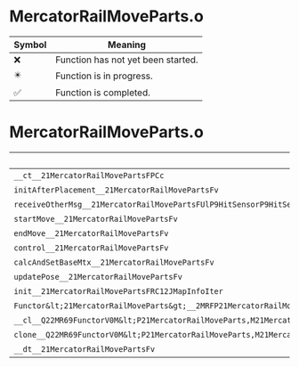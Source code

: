 # MercatorRailMoveParts.o
| Symbol | Meaning 
| ------------- | ------------- 
| :x: | Function has not yet been started. 
| :eight_pointed_black_star: | Function is in progress. 
| :white_check_mark: | Function is completed. 


# MercatorRailMoveParts.o
| Symbol | Decompiled? |
| ------------- | ------------- |
| `__ct__21MercatorRailMovePartsFPCc` | :x: |
| `initAfterPlacement__21MercatorRailMovePartsFv` | :x: |
| `receiveOtherMsg__21MercatorRailMovePartsFUlP9HitSensorP9HitSensor` | :x: |
| `startMove__21MercatorRailMovePartsFv` | :x: |
| `endMove__21MercatorRailMovePartsFv` | :x: |
| `control__21MercatorRailMovePartsFv` | :x: |
| `calcAndSetBaseMtx__21MercatorRailMovePartsFv` | :x: |
| `updatePose__21MercatorRailMovePartsFv` | :x: |
| `init__21MercatorRailMovePartsFRC12JMapInfoIter` | :x: |
| `Functor&lt;21MercatorRailMoveParts&gt;__2MRFP21MercatorRailMovePartsM21MercatorRailMovePartsFPCvPv_v_Q22MR69FunctorV0M&lt;P21MercatorRailMoveParts,M21MercatorRailMovePartsFPCvPv_v&gt;` | :x: |
| `__cl__Q22MR69FunctorV0M&lt;P21MercatorRailMoveParts,M21MercatorRailMovePartsFPCvPv_v&gt;CFv` | :x: |
| `clone__Q22MR69FunctorV0M&lt;P21MercatorRailMoveParts,M21MercatorRailMovePartsFPCvPv_v&gt;CFP7JKRHeap` | :x: |
| `__dt__21MercatorRailMovePartsFv` | :x: |
